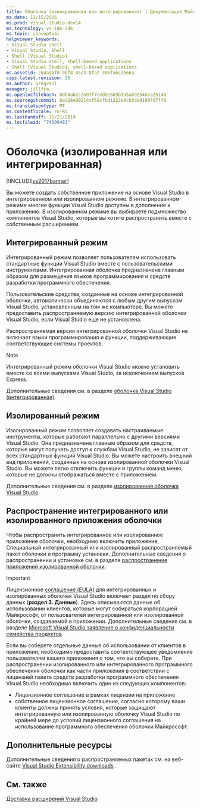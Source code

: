 ```yaml
---
title: Оболочка (изолированная или интегрированная) | Документация Майкрософт
ms.date: 11/15/2016
ms.prod: visual-studio-dev14
ms.technology: vs-ide-sdk
ms.topic: conceptual
helpviewer_keywords:
- Visual Studio shell
- Visual Studio, Shell
- Shell [Visual Studio]
- Visual Studio shell, shell-based applications
- Shell [Visual Studio], shell-based applications
ms.assetid: c64a9bf0-9bf8-45c3-8fa2-306fa6cab66a
caps.latest.revision: 26
ms.author: gregvanl
manager: jillfra
ms.openlocfilehash: 0db0ab2c2a97f7cedde5b9b3a5ab925467a25146
ms.sourcegitcommit: bad28e99214cf62cfbd1222e8cb5ded1997d7ff0
ms.translationtype: MT
ms.contentlocale: ru-RU
ms.lasthandoff: 11/21/2019
ms.locfileid: "74300483"
---
```

# <a name="shell-isolated-or-integrated"></a>Оболочка (изолированная или интегрированная)
[!INCLUDE[vs2017banner](../includes/vs2017banner.md)]

Вы можете создать собственное приложение на основе Visual Studio в интегрированном или изолированном режиме. В интегрированном режиме многие функции Visual Studio доступны в дополнение к приложению. В изолированном режиме вы выбираете подмножество компонентов Visual Studio, которые вы хотите распространить вместе с собственным расширением.  
  
## <a name="integrated-mode"></a>Интегрированный режим  
 Интегрированный режим позволяет пользователям использовать стандартные функции Visual Studio вместе с пользовательскими инструментами. Интегрированная оболочка предназначена главным образом для размещения языков программирования и средств разработки программного обеспечения.  
  
 Пользовательские средства, созданные на основе интегрированной оболочки, автоматически объединяются с любым другим выпуском Visual Studio, установленным на том же компьютере. Вы можете предоставить распространяемую версию интегрированной оболочки Visual Studio, если Visual Studio еще не установлена.  
  
 Распространяемая версия интегрированной оболочки Visual Studio не включает языки программирования и функции, поддерживающие соответствующие системы проектов.  
  
> [!NOTE]
> Интегрированный режим оболочки Visual Studio можно установить вместе со всеми выпусками Visual Studio, за исключением выпусков Express.  
  
 Дополнительные сведения см. в разделе [оболочка Visual Studio (интегрированная)](../extensibility/visual-studio-shell-integrated.md).  
  
## <a name="isolated-mode"></a>Изолированный режим  
 Изолированный режим позволяет создавать настраиваемые инструменты, которые работают параллельно с другими версиями Visual Studio. Она предназначена главным образом для средств, которые могут получать доступ к службам Visual Studio, не зависят от всех стандартных функций Visual Studio. Вы можете настроить внешний вид приложений, созданных на основе изолированной оболочки Visual Studio. Вы можете легко отключить функции и группы команд меню, которые не должны отображаться вместе с приложением.  
  
 Дополнительные сведения см. в разделе [изолированная оболочка Visual Studio](../extensibility/visual-studio-isolated-shell.md).  
  
## <a name="distributing-your-integrated-or-isolated-shell-application"></a>Распространение интегрированного или изолированного приложения оболочки  
 Чтобы распространить интегрированное или изолированное приложение оболочки, необходимо включить приложение, Специальный интегрированный или изолированный распространяемый пакет оболочки и программу установки. Дополнительные сведения о распространении и установке см. в разделе [распространение приложений изолированной оболочки](../extensibility/distributing-isolated-shell-applications.md).  
  
> [!IMPORTANT]
> Лицензионное [соглашение (EULA)](https://www.visualstudio.com/support/legal/mt171552) для интегрированных и изолированных оболочек Visual Studio включает раздел по сбору данных (**раздел 3. Данные**).  Здесь описываются данные об использовании клиентов, которые могут собираться корпорацией Майкрософт, от пользователей интегрированной или изолированной оболочки, создаваемой в приложении. Дополнительные сведения см. в разделе [Microsoft Visual Studio заявление о конфиденциальности семейства продуктов](https://www.visualstudio.com/dn948229).  
> 
> Если вы соберете отдельные данные об использовании от клиентов в приложении, необходимо предоставить соответствующее уведомление пользователям вашего приложения о том, что вы соберете.  При распространении изолированного или интегрированного программного обеспечения оболочки как части приложения в соответствии с лицензией пакета средств разработки программного обеспечения Visual Studio необходимо включить один из следующих компонентов:  
> 
> - Лицензионное соглашение в рамках лицензии на приложение  
> - собственное лицензионное соглашение, согласно которому ваши клиенты должны принять условия, которые защищают интегрированную или изолированную оболочку Visual Studio по крайней мере до условий лицензионного соглашения на использование программного обеспечения оболочки Майкрософт.  
  
## <a name="additional-resources"></a>Дополнительные ресурсы  
 Дополнительные сведения о распространяемых пакетах см. на веб-сайте [Visual Studio Extensibility downloads](https://go.microsoft.com/fwlink/?LinkID=119298) .  
  
## <a name="see-also"></a>См. также  
 [Доставка расширений Visual Studio](../extensibility/shipping-visual-studio-extensions.md)
